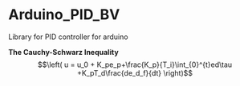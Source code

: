 # Arduino_PID_BV
Library for PID controller for arduino


**The Cauchy-Schwarz Inequality**
$$\left( u = u_0 + K_pe_p+\frac{K_p}{T_i}\int_{0}^{t}ed\tau +K_pT_d\frac{de_d_f}{dt} \right)$$
